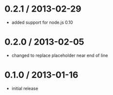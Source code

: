 # 0.2.1 / 2013-02-29

  - added support for node.js 0.10

# 0.2.0 / 2013-02-05

  - changed to replace placeholder near end of line

# 0.1.0 / 2013-01-16

  - initial release
